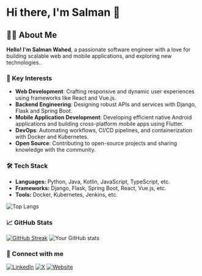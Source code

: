 # Hi there, I'm Salman 👋

## 👨‍💻 About Me

**Hello! I'm Salman Wahed**, a passionate software engineer with a love for building scalable web and mobile applications, and exploring new technologies..

### 🌟 Key Interests
- **Web Development**: Crafting responsive and dynamic user experiences using frameworks like React and Vue.js.
- **Backend Engineering**: Designing robust APIs and services with Django, Flask and Spring Boot.
- **Mobile Application Development**: Developing efficient native Android applications and building cross-platform mobile apps using Flutter.
- **DevOps**: Automating workflows, CI/CD pipelines, and containerization with Docker and Kubernetes.
- **Open Source**: Contributing to open-source projects and sharing knowledge with the community.


### 🛠 Tech Stack

- **Languages:** Python, Java, Kotlin, JavaScript, TypeScript, etc.
- **Frameworks:** Django, Flask, Spring Boot, React, Vue.js, etc.
- **Tools:** Docker, Kubernetes, Jenkins, etc.

![Top Langs](https://github-readme-stats.vercel.app/api/top-langs/?username=salmanwahed&layout=compact&theme=radical)
  

### 📈 GitHub Stats

[![GitHub Streak](https://github-readme-streak-stats.herokuapp.com?user=salmanwahed&theme=radical)](https://git.io/streak-stats)
![Your GitHub stats](https://github-readme-stats.vercel.app/api?username=salmanwahed&show_icons=true&theme=radical)

### 🔗 Connect with me

[![LinkedIn](https://img.shields.io/badge/LinkedIn-blue?style=for-the-badge&logo=linkedin)](https://linkedin.com/in/salmanwahed)
[![X](https://img.shields.io/badge/Twitter-blue?style=for-the-badge&logo=x)](https://x.com/salman_wahed)
[![Website](https://img.shields.io/badge/Website-blue?style=for-the-badge&logo=python&logoColor=white)](https://salmanwahed.com)
